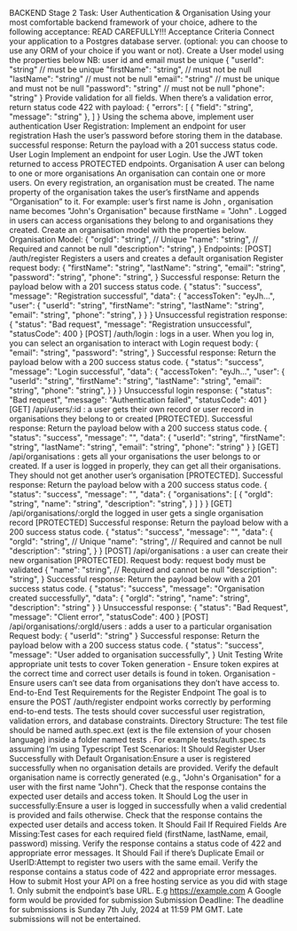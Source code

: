 BACKEND Stage 2 Task: User Authentication & Organisation
Using your most comfortable backend framework of your choice, adhere to the following acceptance:
READ CAREFULLY!!!
Acceptance Criteria
Connect your application to a Postgres database server. (optional: you can choose to use any ORM of your choice if you want or not).
Create a User model using the properties below
NB: user id and email must be unique
{
	"userId": "string" // must be unique
	"firstName": "string", // must not be null
	"lastName": "string" // must not be null
	"email": "string" // must be unique and must not be null
	"password": "string" // must not be null
	"phone": "string"
}
Provide validation for all fields. When there’s a validation error, return status code 422 with payload:
{
  "errors": [
    {
      "field": "string",
      "message": "string"
    },
  ]
}
Using the schema above, implement user authentication
User Registration:
Implement an endpoint for user registration
Hash the user’s password before storing them in the database.
successful response: Return the payload with a 201 success status code.
User Login
Implement an endpoint for user Login.
Use the JWT token returned to access PROTECTED endpoints.
Organisation
A user can belong to one or more organisations
An organisation can contain one or more users.
On every registration, an organisation must be created.
The name property of the organisation takes the user’s firstName and appends “Organisation” to it. For example: user’s first name is John , organisation name becomes "John's Organisation" because firstName = "John" .
Logged in users can access organisations they belong to and organisations they created.
Create an organisation model with the properties below.
Organisation Model:
{
	"orgId": "string", // Unique
	"name": "string", // Required and cannot be null
	"description": "string",
}
Endpoints:
[POST] /auth/register Registers a users and creates a default organisation Register request body:
{
	"firstName": "string",
	"lastName": "string",
	"email": "string",
	"password": "string",
	"phone": "string",
}
Successful response: Return the payload below with a 201 success status code.
{
    "status": "success",
    "message": "Registration successful",
    "data": {
      "accessToken": "eyJh...",
      "user": {
	      "userId": "string",
	      "firstName": "string",
				"lastName": "string",
				"email": "string",
				"phone": "string",
      }
    }
}
Unsuccessful registration response:
{
    "status": "Bad request",
    "message": "Registration unsuccessful",
    "statusCode": 400
}
[POST] /auth/login : logs in a user. When you log in, you can select an organisation to interact with
Login request body:
{
	"email": "string",
	"password": "string",
}
Successful response: Return the payload below with a 200 success status code.
{
    "status": "success",
    "message": "Login successful",
    "data": {
      "accessToken": "eyJh...",
      "user": {
	      "userId": "string",
	      "firstName": "string",
				"lastName": "string",
				"email": "string",
				"phone": "string",
      }
    }
}
Unsuccessful login response:
{
    "status": "Bad request",
    "message": "Authentication failed",
    "statusCode": 401
}
[GET] /api/users/:id : a user gets their own record or user record in organisations they belong to or created [PROTECTED].
Successful response: Return the payload below with a 200 success status code.
{
		"status": "success",
    "message": "<message>",
    "data": {
      "userId": "string",
      "firstName": "string",
			"lastName": "string",
			"email": "string",
			"phone": "string"
    }
}
[GET] /api/organisations : gets all your organisations the user belongs to or created. If a user is logged in properly, they can get all their organisations. They should not get another user’s organisation [PROTECTED].
Successful response: Return the payload below with a 200 success status code.
{
    "status": "success",
		"message": "<message>",
    "data": {
      "organisations": [
	      {
		      "orgId": "string",
					"name": "string",
					"description": "string",
	      }
      ]
    }
}
[GET] /api/organisations/:orgId the logged in user gets a single organisation record [PROTECTED]
Successful response: Return the payload below with a 200 success status code.
{
    "status": "success",
		"message": "<message>",
    "data": {
			"orgId": "string", // Unique
			"name": "string", // Required and cannot be null
			"description": "string",
	}
}
[POST] /api/organisations : a user can create their new organisation [PROTECTED].
Request body: request body must be validated
{
	"name": "string", // Required and cannot be null
	"description": "string",
}
Successful response: Return the payload below with a 201 success status code.
{
    "status": "success",
    "message": "Organisation created successfully",
    "data": {
	      "orgId": "string", 
				"name": "string", 
				"description": "string"
    }
}
Unsuccessful response:
{
    "status": "Bad Request",
    "message": "Client error",
    "statusCode": 400
}
[POST] /api/organisations/:orgId/users : adds a user to a particular organisation
Request body:
{
	"userId": "string"
}
Successful response: Return the payload below with a 200 success status code.
{
    "status": "success",
    "message": "User added to organisation successfully",
}
Unit Testing
Write appropriate unit tests to cover
Token generation - Ensure token expires at the correct time and correct user details is found in token.
Organisation - Ensure users can’t see data from organisations they don’t have access to.
End-to-End Test Requirements for the Register Endpoint
The goal is to ensure the POST /auth/register endpoint works correctly by performing end-to-end tests. The tests should cover successful user registration, validation errors, and database constraints.
Directory Structure:
The test file should be named auth.spec.ext (ext is the file extension of your chosen language) inside a folder named tests . For example tests/auth.spec.ts assuming I’m using Typescript
Test Scenarios:
It Should Register User Successfully with Default Organisation:Ensure a user is registered successfully when no organisation details are provided.
Verify the default organisation name is correctly generated (e.g., "John's Organisation" for a user with the first name "John").
Check that the response contains the expected user details and access token.
It Should Log the user in successfully:Ensure a user is logged in successfully when a valid credential is provided and fails otherwise.
Check that the response contains the expected user details and access token.
It Should Fail If Required Fields Are Missing:Test cases for each required field (firstName, lastName, email, password) missing.
Verify the response contains a status code of 422 and appropriate error messages.
It Should Fail if there’s Duplicate Email or UserID:Attempt to register two users with the same email.
Verify the response contains a status code of 422 and appropriate error messages.
How to submit
Host your API on a free hosting service as you did with stage 1.
Only submit the endpoint’s base URL. E.g https://example.com
A Google form would be provided for submission
Submission Deadline:
The deadline for submissions is Sunday 7th July, 2024 at 11:59 PM GMT. Late submissions will not be entertained.